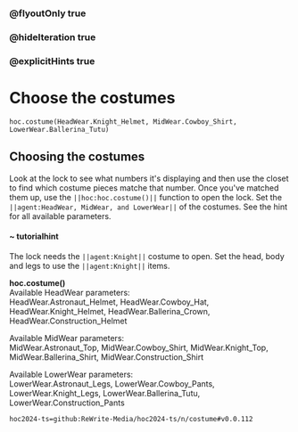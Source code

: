 ### @flyoutOnly true
### @hideIteration true
### @explicitHints true

# Choose the costumes

```python-template
hoc.costume(HeadWear.Knight_Helmet, MidWear.Cowboy_Shirt, LowerWear.Ballerina_Tutu)
```

## Choosing the costumes
Look at the lock to see what numbers it's displaying and then use the closet to find which costume pieces matche that number. Once you've matched them up, use the ``||hoc:hoc.costume()||`` function to open the lock. Set the ``||agent:HeadWear, MidWear, and LowerWear||`` of the costumes. See the hint for all available parameters.

#### ~ tutorialhint
The lock needs the ``||agent:Knight||`` costume to open. Set the head, body and legs to use the ``||agent:Knight||`` items.

**hoc.costume()**  
Available HeadWear parameters:  
HeadWear.Astronaut_Helmet, HeadWear.Cowboy_Hat, HeadWear.Knight_Helmet, HeadWear.Ballerina_Crown, HeadWear.Construction_Helmet

Available MidWear parameters:  
MidWear.Astronaut_Top, MidWear.Cowboy_Shirt, MidWear.Knight_Top, MidWear.Ballerina_Shirt, MidWear.Construction_Shirt

Available LowerWear parameters:  
LowerWear.Astronaut_Legs, LowerWear.Cowboy_Pants, LowerWear.Knight_Legs, LowerWear.Ballerina_Tutu, LowerWear.Construction_Pants




```package
hoc2024-ts=github:ReWrite-Media/hoc2024-ts/n/costume#v0.0.112
```